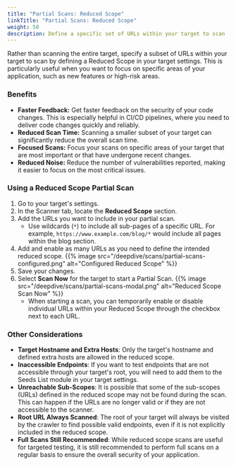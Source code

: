 ```yaml
---
title: "Partial Scans: Reduced Scope"
linkTitle: "Partial Scans: Reduced Scope"
weight: 50
description: Define a specific set of URLs within your target to scan
---
```


Rather than scanning the entire target, specify a subset of URLs within your target to scan by defining a Reduced Scope in your target settings. This is particularly useful when you want to focus on specific areas of your application, such as new features or high-risk areas.

### Benefits

- **Faster Feedback:** Get faster feedback on the security of your code changes. This is especially helpful in CI/CD pipelines, where you need to deliver code changes quickly and reliably.
- **Reduced Scan Time:** Scanning a smaller subset of your target can significantly reduce the overall scan time.
- **Focused Scans:** Focus your scans on specific areas of your target that are most important or that have undergone recent changes.
- **Reduced Noise:** Reduce the number of vulnerabilities reported, making it easier to focus on the most critical issues.

### Using a Reduced Scope Partial Scan

1. Go to your target's settings.
2. In the Scanner tab, locate the **Reduced Scope** section.
3. Add the URLs you want to include in your partial scan.
   - Use wildcards (`*`) to include all sub-pages of a specific URL. For example, `https://www.example.com/blog/*` would include all pages within the blog section.
4. Add and enable as many URLs as you need to define the intended reduced scope.
   {{% image src="/deepdive/scans/partial-scans-configured.png" alt="Configured Reduced Scope" %}}
6. Save your changes.
7. Select **Scan Now** for the target to start a Partial Scan.
{{% image src="/deepdive/scans/partial-scans-modal.png" alt="Reduced Scope Scan Now" %}}
   - When starting a scan, you can temporarily enable or disable individual URLs within your Reduced Scope through the checkbox next to each URL.

### Other Considerations

- **Target Hostname and Extra Hosts**: Only the target's hostname and defined extra hosts are allowed in the reduced scope.
- **Inaccessible Endpoints**: If you want to test endpoints that are not accessible through your target's root, you will need to add them to the Seeds List module in your target settings.
- **Unreachable Sub-Scopes**: It is possible that some of the sub-scopes (URLs) defined in the reduced scope may not be found during the scan. This can happen if the URLs are no longer valid or if they are not accessible to the scanner.
- **Root URL Always Scanned**: The root of your target will always be visited by the crawler to find possible valid endpoints, even if it is not explicitly included in the reduced scope.
- **Full Scans Still Recommended**: While reduced scope scans are useful for targeted testing, it is still recommended to perform full scans on a regular basis to ensure the overall security of your application.

